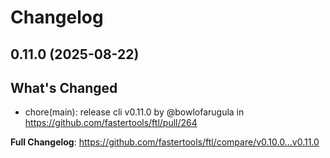 # Changelog

## 0.11.0 (2025-08-22)

## What's Changed
* chore(main): release  cli v0.11.0 by @bowlofarugula in https://github.com/fastertools/ftl/pull/264


**Full Changelog**: https://github.com/fastertools/ftl/compare/v0.10.0...v0.11.0

